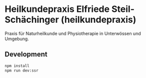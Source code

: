 # Heilkundepraxis Elfriede Steil-Schächinger (heilkundepraxis)

Praxis für Naturheilkunde und Physiotherapie in Unterwössen und Umgebung.

## Development

```bash
npm install
npm run dev:ssr
```
